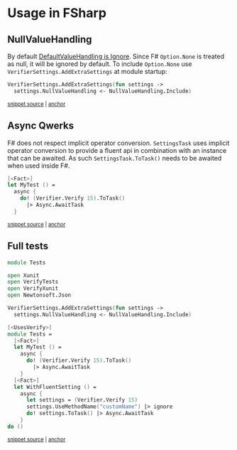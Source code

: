 <!--
GENERATED FILE - DO NOT EDIT
This file was generated by [MarkdownSnippets](https://github.com/SimonCropp/MarkdownSnippets).
Source File: /docs/mdsource/fsharp.source.md
To change this file edit the source file and then run MarkdownSnippets.
-->

# Usage in FSharp


## NullValueHandling

By default [DefaultValueHandling is Ignore](/docs/serializer-settings.md#default-settings). Since F# `Option.None` is treated as null, it will be ignored by default. To include `Option.None` use `VerifierSettings.AddExtraSettings` at module startup:

<!-- snippet: NullValueHandling -->
<a id='snippet-nullvaluehandling'></a>
```fs
VerifierSettings.AddExtraSettings(fun settings ->
  settings.NullValueHandling <- NullValueHandling.Include)
```
<sup><a href='/src/FSharpTests/Tests.fs#L8-L11' title='Snippet source file'>snippet source</a> | <a href='#snippet-nullvaluehandling' title='Start of snippet'>anchor</a></sup>
<!-- endSnippet -->


## Async Qwerks

F# does not respect implicit operator conversion. `SettingsTask` uses implicit operator conversion to provide a fluent api in combination with an instance that can be awaited. As such `SettingsTask.ToTask()` needs to be awaited when used inside F#.

<!-- snippet: FsTest -->
<a id='snippet-fstest'></a>
```fs
[<Fact>]
let MyTest () =
  async {
    do! (Verifier.Verify 15).ToTask()
      |> Async.AwaitTask
  }
```
<sup><a href='/src/FSharpTests/Tests.fs#L15-L22' title='Snippet source file'>snippet source</a> | <a href='#snippet-fstest' title='Start of snippet'>anchor</a></sup>
<!-- endSnippet -->


## Full tests

<!-- snippet: Tests.fs -->
<a id='snippet-Tests.fs'></a>
```fs
module Tests

open Xunit
open VerifyTests
open VerifyXunit
open Newtonsoft.Json

VerifierSettings.AddExtraSettings(fun settings ->
  settings.NullValueHandling <- NullValueHandling.Include)

[<UsesVerify>]
module Tests =
  [<Fact>]
  let MyTest () =
    async {
      do! (Verifier.Verify 15).ToTask()
        |> Async.AwaitTask
    }
  [<Fact>]
  let WithFluentSetting () =
    async {
      let settings = (Verifier.Verify 15)
      settings.UseMethodName("customName") |> ignore
      do! settings.ToTask() |> Async.AwaitTask
    }
do ()
```
<sup><a href='/src/FSharpTests/Tests.fs#L1-L26' title='Snippet source file'>snippet source</a> | <a href='#snippet-Tests.fs' title='Start of snippet'>anchor</a></sup>
<!-- endSnippet -->
